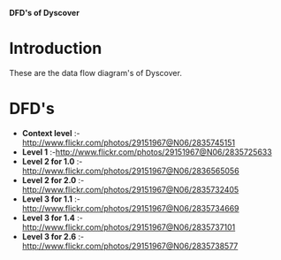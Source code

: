 **DFD's of Dyscover**
# Introduction #

These are the data flow diagram's of Dyscover.

# DFD's #

  * **Context level** :-http://www.flickr.com/photos/29151967@N06/2835745151
  * **Level 1** :-http://www.flickr.com/photos/29151967@N06/2835725633
  * **Level 2 for 1.0** :-http://www.flickr.com/photos/29151967@N06/2836565056
  * **Level 2 for 2.0** :-http://www.flickr.com/photos/29151967@N06/2835732405
  * **Level 3 for 1.1** :-http://www.flickr.com/photos/29151967@N06/2835734669
  * **Level 3 for 1.4** :-http://www.flickr.com/photos/29151967@N06/2835737101
  * **Level 3 for 2.6** :-http://www.flickr.com/photos/29151967@N06/2835738577